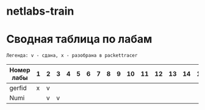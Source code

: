 # netlabs-train

# Сводная таблица по лабам

```
Легенда: v - сдана, x - разобрана в packettracer
```

| Номер лабы | 1 | 2 | 3 | 4 | 5 | 6 | 7 | 8 | 9 | 10 | 11 | 12 | 13 | 14 | 15 |
|------------|---|---|---|---|---|---|---|---|---|----|----|----|----|----|----|
| gerfid     | x | v |   |   |   |   |   |   |   |    |    |    |    |    |    |
| Numi       |   | v | v |   |   |   |   |   |   |    |    |    |    |    |    |
